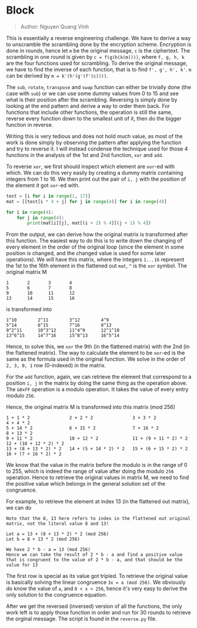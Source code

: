 # Block 
> Author: Nguyen Quang Vinh

This is essentially a reverse engineering challenge. We have to derive a way to unscramble the scrambling done by the encryption scheme. Encryption is done in rounds, hence let `m` be the original message, `c` is the ciphertext. The scrambling in one round is given by `c = f(g(h(k(m))))`, where `f, g, h, k` are the four functions used for scrambling. To derive the original message, we have to find the inverse of each function, that is to find `f', g', h', k'`. `m` can be derived by `m = k'(h'(g'(f'(c))))`.

The `sub`, `rotate`, `transpose` and `swap` function can either be trivially done (the case with `sub`) or we can use some dummy values from 0 to 15 and see what is their position after the scrambling. Reversing is simply done by looking at the end pattern and derive a way to order them back. For functions that include other functions, the operation is still the same, reverse every function down to the smallest unit of it, then do the bigger function in reverse.

Writing this is very tedious and does not hold much value, as most of the work is done simply by observing the pattern after applying the function and try to reverse it. I will instead condense the technique used for those 4 functions in the analysis of the 1st and 2nd function, `xor` and `add`.

To reverse `xor`, we first should inspect which element are `xor`-ed with which. We can do this very easily by creating a dummy matrix containing integers from 1 to 16. We then print out the pair of `i, j` with the position of the element it got `xor`-ed with.

```Python
test = [i for i in range(1, 17)]
mat = [[test[i * 4 + j] for j in range(4)] for i in range(4)]

for i in range(4):
    for j in range(4):
        print(mat[i][j], mat[(i + 2) % 4][(j + 1) % 4])
```
From the output, we can derive how the original matrix is transformed after this function. The easiest way to do this is to write down the changing of every element in the order of the original loop (since the element in some position is changed, and the changed value is used for some later operations). We will have this matrix, where the integers `1...16` represent the 1st to the 16th element in the flattened out `mat`, `^` is the `xor` symbol.
The original matrix M
```
1       2       3       4
5       6       7       8
9       10      11      12
13      14      15      16 
```
is transformed into
```
1^10        2^11        3^12        4^9
5^14        6^15        7^16        8^13
9^2^11      10^3^12     11^4^9      12^1^10     
13^6^15     14^7^16     15^8^13     16^5^14
```
Hence, to solve this, we `xor` the 9th (in the flattened matrix) with the 2nd (in the flattened matrix). The way to calculate the element to be `xor`-ed is the same as the formula used in the original function. We solve in the order of `2, 3, 0, 1` row (0-indexed) in the matrix. 

For the `add` function, again, we can retrieve the element that correspond to a position `i, j` in the matrix by doing the same thing as the operation above. 
The `&0xFF` operation is a modulo operation. It takes the value of every entry modulo `256`.

Hence, the original matrix M is transformed into this matrix (mod 256)

```
1 + 1 * 2               2 + 2 * 2               3 + 3 * 2                   4 + 4 * 2
5 + 14 * 2              6 + 15 * 2              7 + 16 * 2                  8 + 13 * 2
9 + 11 * 2              10 + 12 * 2             11 + (9 + 11 * 2) * 2       12 + (10 + 12 * 2) * 2
13 + (8 + 13 * 2) * 2   14 + (5 + 14 * 2) * 2   15 + (6 + 15 * 2) * 2       16 + (7 + 16 * 2) * 2
```
We know that the value in the matrix before the modulo is in the range of 0 to 255, which is indeed the range of value after doing the modulo `256` operation. Hence to retrieve the original values in matrix M, we need to find the positive value which belongs in the general solution set of the congruence. 

For example, to retrieve the element at index 13 (in the flattened out matrix), we can do
```
Note that the 8, 13 here refers to index in the flattened out original matrix, not the literal value 8 and 13!

Let a = 13 + (8 + 13 * 2) * 2 (mod 256)
Let b = 8 + 13 * 2 (mod 256)

We have 2 * b - a = 13 (mod 256)
Hence we can take the result of 2 * b - a and find a positive value that is congruent to the value of 2 * b - a, and that should be the value for 13
```
The first row is special as its value got tripled. To retrieve the original value is basically solving the linear congruence `3x = a (mod 256)`. We obviously do know the value of `a`, and `0 < x < 256`, hence it's very easy to derive the only solution to the congruence equation.

After we get the reversed (inversed) version of all the functions, the only work left is to apply those function in order and run for 30 rounds to retrieve the orginal message. The script is found in the `reverse.py` file.